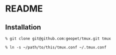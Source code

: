 # README

## Installation

`% git clone git@github.com:geopet/tmux.git tmux`

`% ln -s ~/path/to/this/tmux.conf ~/.tmux.conf`
